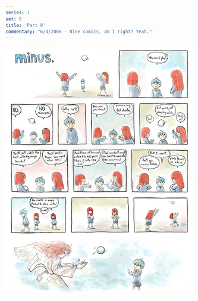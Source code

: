 ```yaml
---
series: 1
set: 9
title: 'Part 9'
commentary: "6/4/2006 - Nine comics, am I right? Yeah."
---
```


![](../../../../assets/minus/part-9/minus9.jpg)